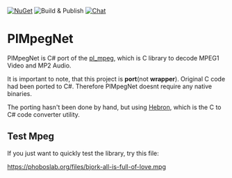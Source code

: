 [![NuGet](https://img.shields.io/nuget/v/PlMpegNet.svg)](https://www.nuget.org/packages/PlMpegNet/)
![Build & Publish](https://github.com/rds1983/PlMpegNet/workflows/Build%20&%20Publish/badge.svg)
[![Chat](https://img.shields.io/discord/628186029488340992.svg)](https://discord.gg/ZeHxhCY)

# PlMpegNet
PlMpegNet is C# port of the [pl_mpeg](https://github.com/phoboslab/pl_mpeg), which is C library to decode MPEG1 Video and MP2 Audio.

It is important to note, that this project is **port**(not **wrapper**). Original C code had been ported to C#. Therefore PlMpegNet doesnt require any native binaries.

The porting hasn't been done by hand, but using [Hebron](https://github.com/rds1983/Hebron), which is the C to C# code converter utility.

## Test Mpeg
If you just want to quickly test the library, try this file:

https://phoboslab.org/files/bjork-all-is-full-of-love.mpg
